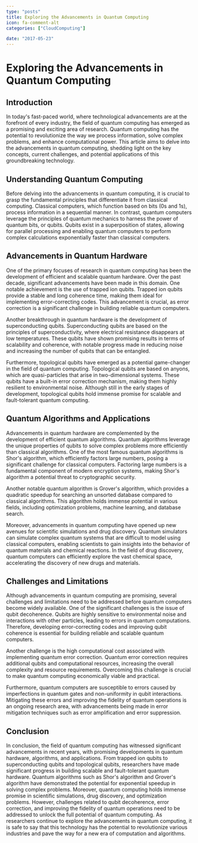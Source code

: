 ```yaml
---
type: "posts"
title: Exploring the Advancements in Quantum Computing
icon: fa-comment-alt
categories: ["CloudComputing"]

date: "2017-05-23"
---
```




# Exploring the Advancements in Quantum Computing

## Introduction

In today's fast-paced world, where technological advancements are at the forefront of every industry, the field of quantum computing has emerged as a promising and exciting area of research. Quantum computing has the potential to revolutionize the way we process information, solve complex problems, and enhance computational power. This article aims to delve into the advancements in quantum computing, shedding light on the key concepts, current challenges, and potential applications of this groundbreaking technology.

## Understanding Quantum Computing

Before delving into the advancements in quantum computing, it is crucial to grasp the fundamental principles that differentiate it from classical computing. Classical computers, which function based on bits (0s and 1s), process information in a sequential manner. In contrast, quantum computers leverage the principles of quantum mechanics to harness the power of quantum bits, or qubits. Qubits exist in a superposition of states, allowing for parallel processing and enabling quantum computers to perform complex calculations exponentially faster than classical computers.

## Advancements in Quantum Hardware

One of the primary focuses of research in quantum computing has been the development of efficient and scalable quantum hardware. Over the past decade, significant advancements have been made in this domain. One notable achievement is the use of trapped ion qubits. Trapped ion qubits provide a stable and long coherence time, making them ideal for implementing error-correcting codes. This advancement is crucial, as error correction is a significant challenge in building reliable quantum computers.

Another breakthrough in quantum hardware is the development of superconducting qubits. Superconducting qubits are based on the principles of superconductivity, where electrical resistance disappears at low temperatures. These qubits have shown promising results in terms of scalability and coherence, with notable progress made in reducing noise and increasing the number of qubits that can be entangled.

Furthermore, topological qubits have emerged as a potential game-changer in the field of quantum computing. Topological qubits are based on anyons, which are quasi-particles that arise in two-dimensional systems. These qubits have a built-in error correction mechanism, making them highly resilient to environmental noise. Although still in the early stages of development, topological qubits hold immense promise for scalable and fault-tolerant quantum computing.

## Quantum Algorithms and Applications

Advancements in quantum hardware are complemented by the development of efficient quantum algorithms. Quantum algorithms leverage the unique properties of qubits to solve complex problems more efficiently than classical algorithms. One of the most famous quantum algorithms is Shor's algorithm, which efficiently factors large numbers, posing a significant challenge for classical computers. Factoring large numbers is a fundamental component of modern encryption systems, making Shor's algorithm a potential threat to cryptographic security.

Another notable quantum algorithm is Grover's algorithm, which provides a quadratic speedup for searching an unsorted database compared to classical algorithms. This algorithm holds immense potential in various fields, including optimization problems, machine learning, and database search.

Moreover, advancements in quantum computing have opened up new avenues for scientific simulations and drug discovery. Quantum simulators can simulate complex quantum systems that are difficult to model using classical computers, enabling scientists to gain insights into the behavior of quantum materials and chemical reactions. In the field of drug discovery, quantum computers can efficiently explore the vast chemical space, accelerating the discovery of new drugs and materials.

## Challenges and Limitations

Although advancements in quantum computing are promising, several challenges and limitations need to be addressed before quantum computers become widely available. One of the significant challenges is the issue of qubit decoherence. Qubits are highly sensitive to environmental noise and interactions with other particles, leading to errors in quantum computations. Therefore, developing error-correcting codes and improving qubit coherence is essential for building reliable and scalable quantum computers.

Another challenge is the high computational cost associated with implementing quantum error correction. Quantum error correction requires additional qubits and computational resources, increasing the overall complexity and resource requirements. Overcoming this challenge is crucial to make quantum computing economically viable and practical.

Furthermore, quantum computers are susceptible to errors caused by imperfections in quantum gates and non-uniformity in qubit interactions. Mitigating these errors and improving the fidelity of quantum operations is an ongoing research area, with advancements being made in error mitigation techniques such as error amplification and error suppression.

## Conclusion

In conclusion, the field of quantum computing has witnessed significant advancements in recent years, with promising developments in quantum hardware, algorithms, and applications. From trapped ion qubits to superconducting qubits and topological qubits, researchers have made significant progress in building scalable and fault-tolerant quantum hardware. Quantum algorithms such as Shor's algorithm and Grover's algorithm have demonstrated the potential for exponential speedup in solving complex problems. Moreover, quantum computing holds immense promise in scientific simulations, drug discovery, and optimization problems. However, challenges related to qubit decoherence, error correction, and improving the fidelity of quantum operations need to be addressed to unlock the full potential of quantum computing. As researchers continue to explore the advancements in quantum computing, it is safe to say that this technology has the potential to revolutionize various industries and pave the way for a new era of computation and algorithms.